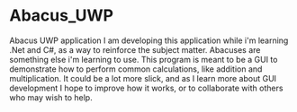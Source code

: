 # Abacus_UWP
Abacus UWP application
I am developing this application while i'm learning .Net and C#, as a way to reinforce the subject matter.
Abacuses are something else i'm learning to use. This program is meant to be a GUI to demonstrate how to perform
common calculations, like addition and multiplication.
It could be a lot more slick, and as I learn more about GUI development I hope to improve how it works, 
or to collaborate with others who may wish to help.
